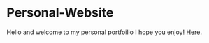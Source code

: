 # Personal-Website

Hello and welcome to my personal portfoilio I hope you enjoy! [Here](https://iscrol.github.io/Personal-Website/).
